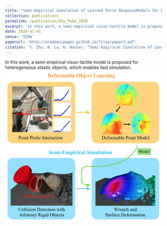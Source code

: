 ```yaml
---
title: "Semi-Empirical Simulation of Learned Force ResponseModels for Heterogeneous Elastic Objects"
collection: publications
permalink: /publication/Zhu_Poke_2020
excerpt: 'In this work, a semi-empirical visuo-tactile model is proposed for heterogeneous elastic objects, which enables fast simulation.'
date: 2020-01-01
venue: 'ICRA'
paperurl: 'http://academicpages.github.io/files/paper3.pdf'
citation: 'Y. Zhu, K. Lu, K. Hauser, “Semi-Empirical Simulation of Learned Force ResponseModels for Heterogeneous Elastic Objects,” IEEE International Conference on Roboticsand Automation (ICRA) 2020.'
---
```

In this work, a semi-empirical visuo-tactile model is proposed for heterogeneous elastic objects, which enables fast simulation.
![paper picture](/images/Zhu_Poke_pic_1.PNG)
<!-- [Download paper here](http://academicpages.github.io/files/paper3.pdf) -->

<!-- Recommended citation: Your Name, You. (2015). "Paper Title Number 3." <i>Journal 1</i>. 1(3). -->